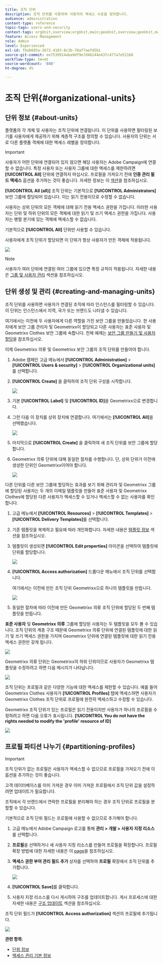 ```yaml
---
title: 조직 단위
description: 조직 단위를 사용하여 사용자의 액세스 수준을 정의합니다.
audience: administration
content-type: reference
topic-tags: users-and-security
context-tags: orgUnit,overview;orgUnit,main;geoUnit,overview;geoUnit,main
feature: Access Management
role: Admin
level: Experienced
exl-id: fbab695a-2672-4183-8c3b-78af7aefd5b1
source-git-commit: ee7539914aba9df9e7d46144e437c477a7e52168
workflow-type: tm+mt
source-wordcount: '840'
ht-degree: 4%

---
```


# 조직 단위{#organizational-units}

## 단위 정보 {#about-units}

플랫폼의 각 개체 및 사용자는 조직 단위에 연결됩니다. 이 단위를 사용하면 필터링된 보기를 사용자에게 제공하기 위해 계층적 구조를 정의할 수 있습니다. 사용자의 단위는 서로 다른 플랫폼 객체에 대한 액세스 레벨을 정의합니다.

>[!IMPORTANT]
>
>사용자가 어떤 단위에 연결되어 있지 않으면 해당 사용자는 Adobe Campaign에 연결할 수 없습니다. 특정 사용자 또는 사용자 그룹에 대한 액세스를 제한하려면 **[!UICONTROL All]** 단위에 연결하지 마십시오. 프로필을 가져오기 전에 **인증 관리 필드 액세스** 옵션을 추가하는 것이 좋습니다. 자세한 정보는 이 [섹션](../../administration/using/organizational-units.md#partitioning-profiles)을 참조하십시오.
>
>**[!UICONTROL All (all)]** 조직 단위는 기본적으로 **[!UICONTROL Administrators]** 보안 그룹에 할당되어 있습니다. 이는 읽기 전용이므로 수정할 수 없습니다.

사용자는 상위 단위의 모든 객체에 대해 읽기 전용 액세스 권한을 가집니다. 이러한 사용자는 단위 및 하위 단위의 모든 객체에 대한 읽기 및 쓰기 액세스 권한을 가집니다. 사용자는 병렬 분기에 있는 객체에 액세스할 수 없습니다.

기본적으로 **[!UICONTROL All]** 단위만 사용할 수 있습니다.

사용자에게 조직 단위가 할당되면 이 단위가 항상 사용자가 만든 객체에 적용됩니다.

![](assets/user_management_2.png)

>[!NOTE]
>
>사용자가 여러 단위에 연결된 여러 그룹에 있으면 특정 규칙이 적용됩니다. 자세한 내용은 [그룹 및 사용자 관리](../../administration/using/managing-groups-and-users.md) 섹션을 참조하십시오.

## 단위 생성 및 관리 {#creating-and-managing-units}

조직 단위를 사용하면 사용자가 연결된 조직에 따라 인스턴스를 필터링할 수 있습니다. 이 단위는 인스턴스에서 지역, 국가 또는 브랜드도 나타낼 수 있습니다.

여기에서는 이전에 두 사용자에게 다른 역할을 가진 보안 그룹을 만들었습니다. 한 사용자에게 보안 그룹 관리자 및 Geometrixx이 할당되고 다른 사용자는 표준 사용자 및 Geometrixx Clothes 보안 그룹에 속합니다. 전체 예제는 [보안 그룹 만들기 및 사용자 할당](../../administration/using/managing-groups-and-users.md#creating-a-security-group-and-assigning-users)을 참조하십시오.

이제 Geometrixx 의류 및 Geometrixx 보안 그룹의 조직 단위를 만들어야 합니다.

1. Adobe 캠페인 고급 메뉴에서 **[!UICONTROL Administration]** > **[!UICONTROL Users & security]** > **[!UICONTROL Organizational units]**&#x200B;를 선택합니다.
1. **[!UICONTROL Create]** 을 클릭하여 조직 단위 구성을 시작합니다.

   ![](assets/manage_units_1.png)

1. 기본 **[!UICONTROL Label]** 및 **[!UICONTROL ID]**&#x200B;을 Geometrixx으로 변경합니다.
1. 그런 다음 이 장치를 상위 장치에 연결합니다. 여기에서는 **[!UICONTROL All]**&#x200B;을 선택했습니다.

   ![](assets/manage_units_2.png)

1. 마지막으로 **[!UICONTROL Create]** 을 클릭하여 새 조직 단위를 보안 그룹에 할당합니다.
1. Geometrixx 의류 단위에 대해 동일한 절차를 수행합니다. 단, 상위 단위가 이전에 생성한 단위인 Geometrixx이어야 합니다.

   ![](assets/manage_units_3.png)

다른 단위를 다른 보안 그룹에 할당하는 효과를 보기 위해 관리자 및 Geometrixx 그룹에 할당된 사용자는 두 개의 이메일 템플릿을 만들어 표준 사용자 및 Geometrixx Clothes에 할당된 다른 사용자가 액세스할 수 있거나 액세스할 수 없는 사용자를 확인합니다.

1. 고급 메뉴에서 **[!UICONTROL Resources]** > **[!UICONTROL Templates]** > **[!UICONTROL Delivery Templates]**&#x200B;를 선택합니다.
1. 기존 템플릿을 복제하고 필요에 따라 개인화합니다. 자세한 내용은 [템플릿 정보](../../start/using/marketing-activity-templates.md) 섹션을 참조하십시오.
1. 템플릿이 생성되면 **[!UICONTROL Edit properties]** 아이콘을 선택하여 템플릿에 단위를 할당합니다.

   ![](assets/manage_units_6.png)

1. **[!UICONTROL Access authorization]** 드롭다운 메뉴에서 조직 단위를 선택합니다.

   여기에서는 이전에 만든 조직 단위 Geometrixx으로 하나의 템플릿을 만듭니다.

   ![](assets/manage_units_5.png)

1. 동일한 절차에 따라 이전에 만든 Geometrixx 의류 조직 단위에 할당된 두 번째 템플릿을 만듭니다.

**표준 사용자** 및 **Geometrixx 의류** 그룹에 할당된 사용자는 두 템플릿을 모두 볼 수 있습니다. 조직 단위의 계층 구조 때문에 Geometrixx 의류 단위에 연결된 템플릿에 대한 읽기 및 쓰기 액세스 권한을 가지며 Geometrixx 단위에 연결된 템플릿에 대한 읽기 전용 액세스 권한만 갖게 됩니다.

![](assets/manage_units_7.png)

Geometrixx 의류 단위는 Geometrixx의 하위 단위이므로 사용자가 Geometrixx 템플릿을 수정하려고 하면 다음 메시지가 나타납니다.

![](assets/manage_units_8.png)

조직 단위는 프로필과 같은 다양한 기능에 대한 액세스를 제한할 수 있습니다. 예를 들어 Geometrixx Clothes 사용자가 **[!UICONTROL Profiles]** 탭에 액세스하면 사용자가 Geometrixx Clothes 조직 단위로 프로필에 완전히 액세스하고 수정할 수 있습니다.

Geometrixx 조직 단위가 있는 프로필은 읽기 전용이지만 사용자가 하나의 프로필을 수정하려고 하면 다음 오류가 표시됩니다. **[!UICONTROL You do not have the rights needed to modify the 'profile' resource of ID]**

![](assets/manage_units_10.png)

## 프로필 파티션 나누기 {#partitioning-profiles}

>[!IMPORTANT]
>
>조직 단위가 없는 프로필은 사용자가 액세스할 수 없으므로 프로필을 가져오기 전에 이 옵션을 추가하는 것이 좋습니다.
>
>고객 데이터베이스를 이미 가져온 경우 이미 가져온 프로필에서 조직 단위 값을 설정하려면 업데이트가 필요합니다.

조직에서 각 브랜드에서 연락한 프로필을 분리해야 하는 경우 조직 단위로 프로필을 분할할 수 있습니다.

기본적으로 조직 단위 필드는 프로필에 사용할 수 없으므로 추가해야 합니다.

1. 고급 메뉴에서 Adobe Campaign 로고를 통해 **관리 > 개발 > 사용자 지정 리소스**&#x200B;를 선택합니다.
1. **프로필**&#x200B;을 선택하거나 새 사용자 지정 리소스를 만들어 프로필을 확장합니다. 프로필 확장 방법에 대한 자세한 내용은 이 [page](../../developing/using/extending-the-profile-resource-with-a-new-field.md#step-1--extend-the-profile-resource)을 참조하십시오.
1. **액세스 권한 부여 관리 필드 추가** 상자를 선택하여 **프로필** 확장에서 조직 단위를 추가합니다.

   ![](assets/user_management_9.png)

1. **[!UICONTROL Save]**&#x200B;를 클릭합니다.
1. 사용자 지정 리소스를 다시 게시하여 구조를 업데이트합니다. 게시 프로세스에 대한 자세한 내용은 [구조 업데이트](../../developing/using/updating-the-database-structure.md) 섹션을 참조하십시오.

조직 단위 필드가 **[!UICONTROL Access authorization]** 섹션의 프로필에 추가됩니다.

![](assets/user_management_10.png)

**관련 항목**:

* [단위 정보](../../administration/using/organizational-units.md#about-units)
* [액세스 관리 기본 정보](../../administration/using/about-access-management.md)
